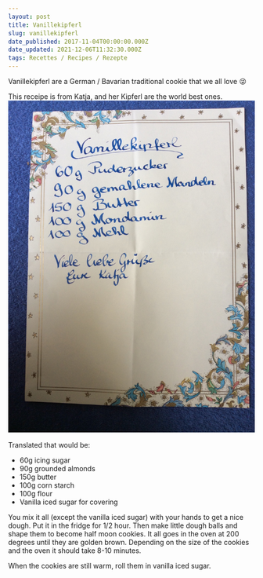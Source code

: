 ```yaml
---
layout: post
title: Vanillekipferl
slug: vanillekipferl
date_published: 2017-11-04T00:00:00.000Z
date_updated: 2021-12-06T11:32:30.000Z
tags: Recettes / Recipes / Rezepte
---
```


Vanillekipferl are a German / Bavarian traditional cookie that we all love 😜

This receipe is from Katja, and her Kipferl are the world best ones.
![Vanillekipferl Rezept](vanillekipferl-rezept.jpg)

Translated that would be:

- 60g icing sugar
- 90g grounded almonds
- 150g butter
- 100g corn starch
- 100g flour
- Vanilla iced sugar for covering

You mix it all (except the vanilla iced sugar) with your hands to get a nice dough. Put it in the fridge for 1/2 hour. Then make little dough balls and shape them to become half moon cookies. It all goes in the oven at 200 degrees until they are golden brown. Depending on the size of the cookies and the oven it should take 8-10 minutes.

When the cookies are still warm, roll them in vanilla iced sugar.
